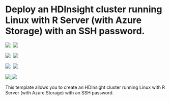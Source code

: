 # Deploy an HDInsight cluster running Linux with R Server (with Azure Storage) with an SSH password.

<IMG SRC="https://azbotstorage.blob.core.windows.net/badges/101-hdinsight-rserver/PublicLastTestDate.svg" />&nbsp;
<IMG SRC="https://azbotstorage.blob.core.windows.net/badges/101-hdinsight-rserver/PublicDeployment.svg" />&nbsp;

<IMG SRC="https://azbotstorage.blob.core.windows.net/badges/101-hdinsight-rserver/FairfaxLastTestDate.svg" />&nbsp;
<IMG SRC="https://azbotstorage.blob.core.windows.net/badges/101-hdinsight-rserver/FairfaxDeployment.svg" />&nbsp;

<IMG SRC="https://azbotstorage.blob.core.windows.net/badges/101-hdinsight-rserver/BestPracticeResult.svg" />&nbsp;
<IMG SRC="https://azbotstorage.blob.core.windows.net/badges/101-hdinsight-rserver/CredScanResult.svg" />&nbsp;

<a href="https://portal.azure.com/#create/Microsoft.Template/uri/https%3A%2F%2Fraw.githubusercontent.com%2FAzure%2Fazure-quickstart-templates%2Fmaster%2F101-hdinsight-rserver%2Fazuredeploy.json" target="_blank">
    <img src="http://azuredeploy.net/deploybutton.png"/>
</a>
<a href="http://armviz.io/#/?load=https%3A%2F%2Fraw.githubusercontent.com%2FAzure%2Fazure-quickstart-templates%2Fmaster%2Fhdinsight-rserver%2Fazuredeploy.json" target="_blank">
    <img src="http://armviz.io/visualizebutton.png"/>
</a>

This template allows you to create an HDInsight cluster running Linux with R Server (with Azure Storage) with an SSH password.
